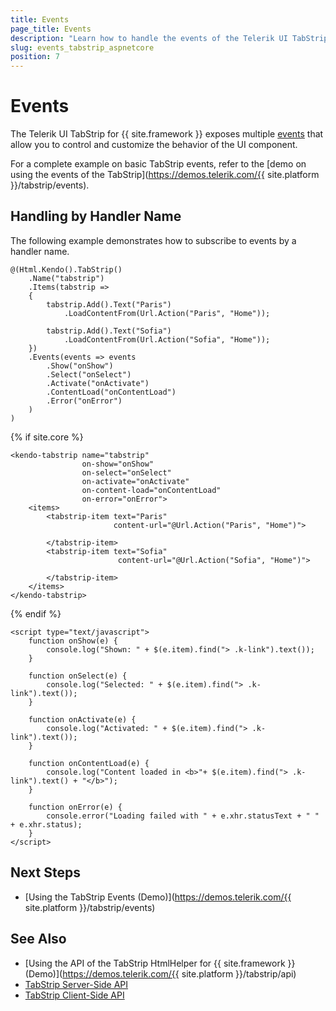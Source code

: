 ```yaml
---
title: Events
page_title: Events
description: "Learn how to handle the events of the Telerik UI TabStrip component for {{ site.framework }}."
slug: events_tabstrip_aspnetcore
position: 7
---
```


# Events

The Telerik UI TabStrip for {{ site.framework }} exposes multiple [events](/api/Kendo.Mvc.UI.Fluent/TabStripEventBuilder) that allow you to control and customize the behavior of the UI component.

For a complete example on basic TabStrip events, refer to the [demo on using the events of the TabStrip](https://demos.telerik.com/{{ site.platform }}/tabstrip/events).

## Handling by Handler Name

The following example demonstrates how to subscribe to events by a handler name.

```HtmlHelper
@(Html.Kendo().TabStrip()
    .Name("tabstrip")
    .Items(tabstrip =>
    {
        tabstrip.Add().Text("Paris")
            .LoadContentFrom(Url.Action("Paris", "Home"));

        tabstrip.Add().Text("Sofia")
            .LoadContentFrom(Url.Action("Sofia", "Home"));
    })
    .Events(events => events
        .Show("onShow")
        .Select("onSelect")
        .Activate("onActivate")
        .ContentLoad("onContentLoad")
        .Error("onError")
    )
)
```
{% if site.core %}
```TagHelper
<kendo-tabstrip name="tabstrip"
                on-show="onShow"
                on-select="onSelect"
                on-activate="onActivate"
                on-content-load="onContentLoad"
                on-error="onError">
    <items>
        <tabstrip-item text="Paris"
                       content-url="@Url.Action("Paris", "Home")">
            
        </tabstrip-item>
        <tabstrip-item text="Sofia"
                        content-url="@Url.Action("Sofia", "Home")">
           
        </tabstrip-item>
    </items>
</kendo-tabstrip>

```
{% endif %}
```script
<script type="text/javascript">
    function onShow(e) {
        console.log("Shown: " + $(e.item).find("> .k-link").text());
    }

    function onSelect(e) {
        console.log("Selected: " + $(e.item).find("> .k-link").text());
    }

    function onActivate(e) {
        console.log("Activated: " + $(e.item).find("> .k-link").text());
    }

    function onContentLoad(e) {
        console.log("Content loaded in <b>"+ $(e.item).find("> .k-link").text() + "</b>");
    }

    function onError(e) {
        console.error("Loading failed with " + e.xhr.statusText + " " + e.xhr.status);
    }
</script>
```

## Next Steps

* [Using the TabStrip Events (Demo)](https://demos.telerik.com/{{ site.platform }}/tabstrip/events)

## See Also

* [Using the API of the TabStrip HtmlHelper for {{ site.framework }} (Demo)](https://demos.telerik.com/{{ site.platform }}/tabstrip/api)
* [TabStrip Server-Side API](/api/tabstrip)
* [TabStrip Client-Side API](https://docs.telerik.com/kendo-ui/api/javascript/ui/tabstrip)

